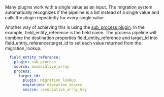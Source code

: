 Many plugins work with a single value as an input. The migration system automatically recognizes if the pipeline is a list instead of a single value and calls the plugin repeatedly for every single value.

Another way of achieving this is using the [sub\_process plugin](https://api.drupal.org/api/drupal/core!modules!migrate!src!Plugin!migrate!process!SubProcess.php/class/SubProcess/). In the example, field\_entity\_reference is the field name. The process pipeline will combine the destination properties field\_entity\_reference and target\_id into field\_entity\_reference/target\_id to set each value returned from the migration\_lookup.

```yaml
  field_entity_reference:
    plugin: sub_process
    source: associative_array
    process:
      target_id:
        plugin: migration_lookup
        migration: migration_source
        source: associative_array_key
```